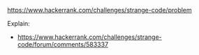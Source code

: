 https://www.hackerrank.com/challenges/strange-code/problem

Explain:

- https://www.hackerrank.com/challenges/strange-code/forum/comments/583337
